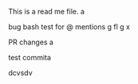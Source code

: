 This is a read me file.
a

bug bash test for @ mentions
g
fl
g
x


PR changes
a

test commita

dcvsdv
